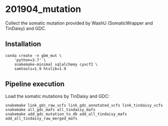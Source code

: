 # 201904_mutation
Collect the somatic mutation  provided by WashU (SomaticWrapper and TinDaisy)
and GDC.


## Installation

    conda create -n gbm_mut \
        'python=3.7' \
        snakemake-minimal sqlalchemy cyvcf2 \
        samtools=1.9 htslib=1.9


## Pipeline execution
Load the somatic mutations by TinDaisy and GDC:

    snakemake link_gdc_raw_vcfs link_gdc_annotated_vcfs link_tindaisy_vcfs
    snakemake all_gdc_mafs all_tindaisy_mafs
    snakemake add_gdc_mutation_to_db add_all_tindaisy_mafs add_all_tindaisy_raw_merged_mafs

